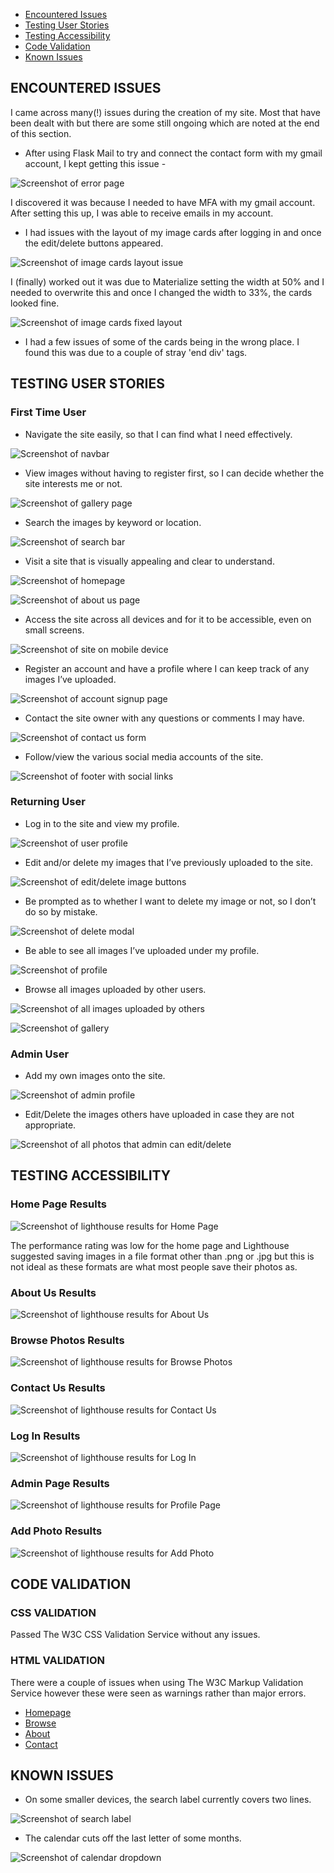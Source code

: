 - [Encountered Issues](#ecountered-issues)
- [Testing User Stories](#testing-user-stories)
- [Testing Accessibility](#testing-accessibility)
- [Code Validation](#code-validation)
- [Known Issues](#known-issues)

## ENCOUNTERED ISSUES

I came across many(!) issues during the creation of my site. Most that have been dealt with but there are some still ongoing which are noted at the end of this section.

- After using Flask Mail to try and connect the contact form with my gmail account, I kept getting this issue -

![Screenshot of error page](documentation/flask-mail.png)

I discovered it was because I needed to have MFA with my gmail account. After setting this up, I was able to receive emails in my account.

- I had issues with the layout of my image cards after logging in and once the edit/delete buttons appeared.

![Screenshot of image cards layout issue](documentation/card-issue.png)

I (finally) worked out it was due to Materialize setting the width at 50% and I needed to overwrite this and once I changed the width to 33%, the cards looked fine.

![Screenshot of image cards fixed layout](documentation/cards-fixed-size.png)

- I had a few issues of some of the cards being in the wrong place. I found this was due to a couple of stray 'end div' tags.


## TESTING USER STORIES

### First Time User
* Navigate the site easily, so that I can find what I need effectively.

![Screenshot of navbar](documentation/user-stories/first-navbar.png)

* View images without having to register first, so I can decide whether the site interests me or not.

![Screenshot of gallery page](documentation/user-stories/first-view.png)

* Search the images by keyword or location.

![Screenshot of search bar](documentation/user-stories/first-search.png)

* Visit a site that is visually appealing and clear to understand.

![Screenshot of homepage](documentation/user-stories/first-visual.png)

![Screenshot of about us page](documentation/user-stories/first-clear.png)

* Access the site across all devices and for it to be accessible, even on small screens.

![Screenshot of site on mobile device](documentation/user-stories/first-responsive.png)

* Register an account and have a profile where I can keep track of any images I’ve uploaded.

![Screenshot of account signup page](documentation/user-stories/first-register.png)

* Contact the site owner with any questions or comments I may have.

![Screenshot of contact us form](documentation/user-stories/first-contact.png)

* Follow/view the various social media accounts of the site.

![Screenshot of footer with social links](documentation/user-stories/first-socials.png)


### Returning User
* Log in to the site and view my profile.

![Screenshot of user profile](documentation/user-stories/returning-profile.png)

* Edit and/or delete my images that I’ve previously uploaded to the site.

![Screenshot of edit/delete image buttons](documentation/user-stories/returning-edit.png)

* Be prompted as to whether I want to delete my image or not, so I don’t do so by mistake.

![Screenshot of delete modal](documentation/user-stories/returning-delete.png)

* Be able to see all images I’ve uploaded under my profile.

![Screenshot of profile](documentation/user-stories/returning-images.png)

* Browse all images uploaded by other users.

![Screenshot of all images uploaded by others](documentation/user-stories/returning-view.png)

![Screenshot of gallery](documentation/user-stories/returning-gallery.png)


### Admin User
* Add my own images onto the site.

![Screenshot of admin profile](documentation/user-stories/admin-add.png)

* Edit/Delete the images others have uploaded in case they are not appropriate.

![Screenshot of all photos that admin can edit/delete](documentation/user-stories/admin-add.png)

## TESTING ACCESSIBILITY

### Home Page Results
![Screenshot of lighthouse results for Home Page](documentation/lighthouse-screenshots/home.png)

The performance rating was low for the home page and Lighthouse suggested saving images in a file format other than .png or .jpg but this is not ideal as these formats are what most people save their photos as.

### About Us Results
![Screenshot of lighthouse results for About Us](documentation/lighthouse-screenshots/about.png)

### Browse Photos Results
![Screenshot of lighthouse results for Browse Photos](documentation/lighthouse-screenshots/browse.png)

### Contact Us Results
![Screenshot of lighthouse results for Contact Us](documentation/lighthouse-screenshots/contact.png)

### Log In Results
![Screenshot of lighthouse results for Log In](documentation/lighthouse-screenshots/login.png)

### Admin Page Results
![Screenshot of lighthouse results for Profile Page](documentation/lighthouse-screenshots/admin.png)

### Add Photo Results
![Screenshot of lighthouse results for Add Photo](documentation/lighthouse-screenshots/addphoto.png)


## CODE VALIDATION

### CSS VALIDATION
Passed The W3C CSS Validation Service without any issues.

### HTML VALIDATION
There were a couple of issues when using The W3C Markup Validation Service however these were seen as warnings rather than major errors.
 * [Homepage](https://validator.w3.org/nu/?doc=https%3A%2F%2Farchive-adventure.herokuapp.com%2F)
 * [Browse](https://validator.w3.org/nu/?doc=https%3A%2F%2Farchive-adventure.herokuapp.com%2Fbrowse)
 * [About](https://validator.w3.org/nu/?doc=https%3A%2F%2Farchive-adventure.herokuapp.com%2Fabout)
 * [Contact](https://validator.w3.org/nu/?doc=https%3A%2F%2Farchive-adventure.herokuapp.com%2Fcontact)

## KNOWN ISSUES

* On some smaller devices, the search label currently covers two lines.

![Screenshot of search label](documentation/search-issue.png)

* The calendar cuts off the last letter of some months.

![Screenshot of calendar dropdown](documentation/calendar-cutoff.png)

